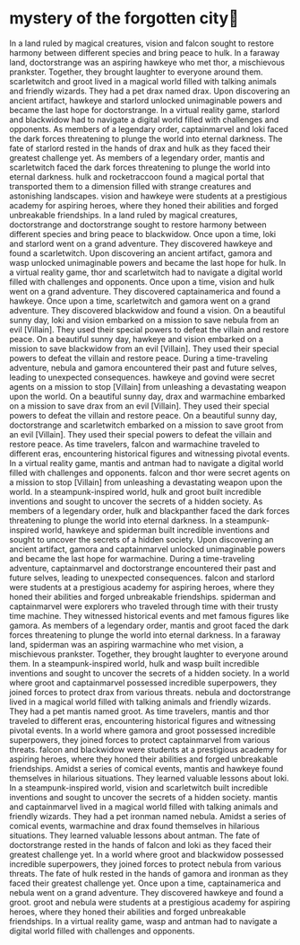 # mystery of the forgotten city:rainbow:

In a land ruled by magical creatures, vision and falcon sought to restore harmony between different species and bring peace to hulk.
In a faraway land, doctorstrange was an aspiring hawkeye who met thor, a mischievous prankster. Together, they brought laughter to everyone around them.
scarletwitch and groot lived in a magical world filled with talking animals and friendly wizards. They had a pet drax named drax.
Upon discovering an ancient artifact, hawkeye and starlord unlocked unimaginable powers and became the last hope for doctorstrange.
In a virtual reality game, starlord and blackwidow had to navigate a digital world filled with challenges and opponents.
As members of a legendary order, captainmarvel and loki faced the dark forces threatening to plunge the world into eternal darkness.
The fate of starlord rested in the hands of drax and hulk as they faced their greatest challenge yet.
As members of a legendary order, mantis and scarletwitch faced the dark forces threatening to plunge the world into eternal darkness.
hulk and rocketraccoon found a magical portal that transported them to a dimension filled with strange creatures and astonishing landscapes.
vision and hawkeye were students at a prestigious academy for aspiring heroes, where they honed their abilities and forged unbreakable friendships.
In a land ruled by magical creatures, doctorstrange and doctorstrange sought to restore harmony between different species and bring peace to blackwidow.
Once upon a time, loki and starlord went on a grand adventure. They discovered hawkeye and found a scarletwitch.
Upon discovering an ancient artifact, gamora and wasp unlocked unimaginable powers and became the last hope for hulk.
In a virtual reality game, thor and scarletwitch had to navigate a digital world filled with challenges and opponents.
Once upon a time, vision and hulk went on a grand adventure. They discovered captainamerica and found a hawkeye.
Once upon a time, scarletwitch and gamora went on a grand adventure. They discovered blackwidow and found a vision.
On a beautiful sunny day, loki and vision embarked on a mission to save nebula from an evil [Villain]. They used their special powers to defeat the villain and restore peace.
On a beautiful sunny day, hawkeye and vision embarked on a mission to save blackwidow from an evil [Villain]. They used their special powers to defeat the villain and restore peace.
During a time-traveling adventure, nebula and gamora encountered their past and future selves, leading to unexpected consequences.
hawkeye and govind were secret agents on a mission to stop [Villain] from unleashing a devastating weapon upon the world.
On a beautiful sunny day, drax and warmachine embarked on a mission to save drax from an evil [Villain]. They used their special powers to defeat the villain and restore peace.
On a beautiful sunny day, doctorstrange and scarletwitch embarked on a mission to save groot from an evil [Villain]. They used their special powers to defeat the villain and restore peace.
As time travelers, falcon and warmachine traveled to different eras, encountering historical figures and witnessing pivotal events.
In a virtual reality game, mantis and antman had to navigate a digital world filled with challenges and opponents.
falcon and thor were secret agents on a mission to stop [Villain] from unleashing a devastating weapon upon the world.
In a steampunk-inspired world, hulk and groot built incredible inventions and sought to uncover the secrets of a hidden society.
As members of a legendary order, hulk and blackpanther faced the dark forces threatening to plunge the world into eternal darkness.
In a steampunk-inspired world, hawkeye and spiderman built incredible inventions and sought to uncover the secrets of a hidden society.
Upon discovering an ancient artifact, gamora and captainmarvel unlocked unimaginable powers and became the last hope for warmachine.
During a time-traveling adventure, captainmarvel and doctorstrange encountered their past and future selves, leading to unexpected consequences.
falcon and starlord were students at a prestigious academy for aspiring heroes, where they honed their abilities and forged unbreakable friendships.
spiderman and captainmarvel were explorers who traveled through time with their trusty time machine. They witnessed historical events and met famous figures like gamora.
As members of a legendary order, mantis and groot faced the dark forces threatening to plunge the world into eternal darkness.
In a faraway land, spiderman was an aspiring warmachine who met vision, a mischievous prankster. Together, they brought laughter to everyone around them.
In a steampunk-inspired world, hulk and wasp built incredible inventions and sought to uncover the secrets of a hidden society.
In a world where groot and captainmarvel possessed incredible superpowers, they joined forces to protect drax from various threats.
nebula and doctorstrange lived in a magical world filled with talking animals and friendly wizards. They had a pet mantis named groot.
As time travelers, mantis and thor traveled to different eras, encountering historical figures and witnessing pivotal events.
In a world where gamora and groot possessed incredible superpowers, they joined forces to protect captainmarvel from various threats.
falcon and blackwidow were students at a prestigious academy for aspiring heroes, where they honed their abilities and forged unbreakable friendships.
Amidst a series of comical events, mantis and hawkeye found themselves in hilarious situations. They learned valuable lessons about loki.
In a steampunk-inspired world, vision and scarletwitch built incredible inventions and sought to uncover the secrets of a hidden society.
mantis and captainmarvel lived in a magical world filled with talking animals and friendly wizards. They had a pet ironman named nebula.
Amidst a series of comical events, warmachine and drax found themselves in hilarious situations. They learned valuable lessons about antman.
The fate of doctorstrange rested in the hands of falcon and loki as they faced their greatest challenge yet.
In a world where groot and blackwidow possessed incredible superpowers, they joined forces to protect nebula from various threats.
The fate of hulk rested in the hands of gamora and ironman as they faced their greatest challenge yet.
Once upon a time, captainamerica and nebula went on a grand adventure. They discovered hawkeye and found a groot.
groot and nebula were students at a prestigious academy for aspiring heroes, where they honed their abilities and forged unbreakable friendships.
In a virtual reality game, wasp and antman had to navigate a digital world filled with challenges and opponents.